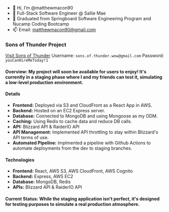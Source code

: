 - 👋 Hi, I’m @matthewmacon90
- 🌱 Full-Stack Software Engineer @ Sallie Mae
- 💞️ Graduated from Springboard Software Engineering Program and Nucamp Coding Bootcamp
- 📫 Email: matthewmacon90@gmail.com

### Sons of Thunder Project 
[Visit Sons of Thunder](https://stage.sonsofthunder.io/) 
Username: `sons.of.thunder.wow@gmail.com` 
Password: `youCanHireMeToday!1` 

#### Overview: My project will soon be available for users to enjoy! It's currently in a staging phase where I and my friends can test it, simulating a low-level production environment. 

#### Details 
- **Frontend:** Deployed via S3 and CloudFront as a React App in AWS.
- **Backend:** Hosted on an EC2 Express server.
- **Database:** Connected to MongoDB and using Mongoose as my ODM.
- **Caching:** Using Redis to cache data and reduce DB calls.
- **API:** Blizzard API & RaiderIO API
- **API Management:** Implemented API throttling to stay within Blizzard's API terms of use.
- **Automated Pipeline:** Implmented a pipeline with Github Actions to automate deployments from the dev to staging branches.

#### Technologies 
- **Frontend:** React, AWS S3, AWS CloudFront, AWS Cognito
- **Backend:** Express, AWS EC2
- **Database:** MongoDB, Redis
- **APIs:** Blizzard API & RaiderIO API

#### Current Status: While the staging application isn't perfect, it's designed for testing purposes to simulate a real production atmosphere.

<!---
matthewmacon90/matthewmacon90 is a ✨ special ✨ repository because its `README.md` (this file) appears on your GitHub profile.
You can click the Preview link to take a look at your changes.
--->
